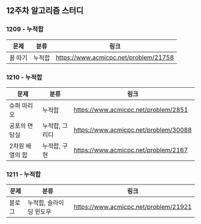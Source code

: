## 12주차 알고리즘 스터디  


### 1209 - 누적합

| 문제     |분류| 링크                                    |
|--------|---|---------------------------------------|
| 꿀 따기   |누적합| https://www.acmicpc.net/problem/21758 |

### 1210 - 누적합

| 문제        | 분류       | 링크                                    |
|-----------|----------|---------------------------------------|
| 슈퍼 마리오    | 누적합      | https://www.acmicpc.net/problem/2851  |
| 공포의 면담실   | 누적합, 그리디 | https://www.acmicpc.net/problem/30088 |
| 2차원 배열의 합 | 누적합, 구현  | https://www.acmicpc.net/problem/2167  |

### 1211 - 누적합

| 문제  | 분류            | 링크                                    |
|-----|---------------|---------------------------------------|
| 블로그 | 누적합, 슬라이딩 윈도우 | https://www.acmicpc.net/problem/21921 |